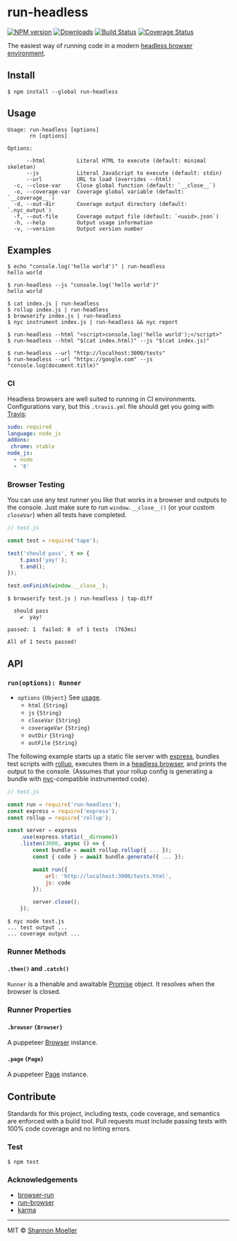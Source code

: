 # run-headless

[![NPM version][npm-img]][npm-url] [![Downloads][downloads-img]][npm-url] [![Build Status][travis-img]][travis-url] [![Coverage Status][coveralls-img]][coveralls-url]

The easiest way of running code in a modern [headless browser environment](http://npm.im/puppeteer).

## Install

```command
$ npm install --global run-headless
```

## Usage

```man
Usage: run-headless [options]
       rn [options]

Options:

      --html          Literal HTML to execute (default: minimal skeleton)
      --js            Literal JavaScript to execute (default: stdin)
      --url           URL to load (overrides --html)
  -c, --close-var     Close global function (default: `__close__`)
  -o, --coverage-var  Coverage global variable (default: `__coverage__`)
  -d, --out-dir       Coverage output directory (default: `.nyc_output`)
  -f, --out-file      Coverage output file (default: `<uuid>.json`)
  -h, --help          Output usage information
  -v, --version       Output version number
```

## Examples

```command
$ echo "console.log('hello world')" | run-headless
hello world

$ run-headless --js "console.log('hello world')"
hello world
```

```command
$ cat index.js | run-headless
$ rollup index.js | run-headless
$ browserify index.js | run-headless
$ nyc instrument index.js | run-headless && nyc report
```

```command
$ run-headless --html "<script>console.log('hello world');</script>"
$ run-headless --html "$(cat index.html)" --js "$(cat index.js)"
```

```command
$ run-headless --url "http://localhost:3000/tests"
$ run-headless --url "https://google.com" --js "console.log(document.title)"
```

### CI

Headless browsers are well suited to running in CI environments. Configurations vary, but this `.travis.yml` file should get you going with [Travis](https://travis-ci.org):

```yml
sudo: required
language: node_js
addons:
 chrome: stable
node_js:
  - node
  - '8'
```

### Browser Testing

You can use any test runner you like that works in a browser and outputs to the console. Just make sure to run `window.__close__()` (or your custom `closeVar`) when all tests have completed.

```js
// test.js

const test = require('tape');

test('should pass', t => {
    t.pass('yay!');
    t.end();
});

test.onFinish(window.__close__);
```

```command
$ browserify test.js | run-headless | tap-diff

  should pass
    ✔  yay!

passed: 1  failed: 0  of 1 tests  (763ms)

All of 1 tests passed!
```

## API

### `run(options): Runner`

- `options` `{Object}` See [usage](#usage).
  - `html` `{String}`
  - `js` `{String}`
  - `closeVar` `{String}`
  - `coverageVar` `{String}`
  - `outDir` `{String}`
  - `outFile` `{String}`

The following example starts up a static file server with [express](http://npm.im/express), bundles test scripts with [rollup](http://npm.im/rollup), executes them in a [headless browser](http://npm.im/puppeteer), and prints the output to the console. (Assumes that your rollup config is generating a bundle with [nyc](http://npm.im/nyc)-compatible instrumented code).

```js
// test.js

const run = require('run-headless');
const express = require('express');
const rollup = require('rollup');

const server = express
    .use(express.static(__dirname))
    .listen(3000, async () => {
        const bundle = await rollup.rollup({ ... });
        const { code } = await bundle.generate({ ... });

        await run({
            url: 'http://localhost:3000/tests.html',
            js: code
        });

        server.close();
    });
```

```command
$ nyc node test.js
... test output ...
... coverage output ...
```

### Runner Methods

#### `.then()` and `.catch()`

`Runner` is a thenable and awaitable [Promise](https://developer.mozilla.org/en-US/docs/Web/JavaScript/Reference/Global_Objects/Promise) object. It resolves when the browser is closed.

### Runner Properties

#### `.browser` `{Browser}`

A puppeteer [Browser](https://github.com/GoogleChrome/puppeteer/blob/HEAD/docs/api.md#class-browser) instance.

#### `.page` `{Page}`

A puppeteer [Page](https://github.com/GoogleChrome/puppeteer/blob/HEAD/docs/api.md#class-page) instance.

## Contribute

Standards for this project, including tests, code coverage, and semantics are enforced with a build tool. Pull requests must include passing tests with 100% code coverage and no linting errors.

### Test

```command
$ npm test
```

### Acknowledgements

- [browser-run](http://npm.im/browser-run)
- [run-browser](http://npm.im/run-browser)
- [karma](http://npm.im/karma)

----

MIT © [Shannon Moeller](http://shannonmoeller.com)

[coveralls-img]: http://img.shields.io/coveralls/shannonmoeller/run-headless/master.svg?style=flat-square
[coveralls-url]: https://coveralls.io/r/shannonmoeller/run-headless
[downloads-img]: http://img.shields.io/npm/dm/run-headless.svg?style=flat-square
[npm-img]:       http://img.shields.io/npm/v/run-headless.svg?style=flat-square
[npm-url]:       https://npmjs.org/package/run-headless
[travis-img]:    http://img.shields.io/travis/shannonmoeller/run-headless.svg?style=flat-square
[travis-url]:    https://travis-ci.org/shannonmoeller/run-headless

